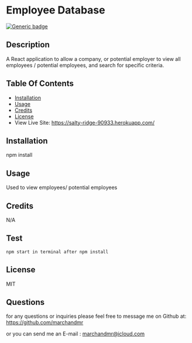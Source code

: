 # Employee Database 

  [![Generic badge](https://img.shields.io/badge/License-MIT-<COLOR>.svg)](https://shields.io/)

  ##  Description
  
  A React application to allow a company, or potential employer to view all employees / potential employees, and search for specific criteria.


  ## Table Of Contents

  * [Installation](#installation)
  * [Usage](#usage)
  * [Credits](#credits)
  * [License](#license)
  * View Live Site: https://salty-ridge-90933.herokuapp.com/
  ## Installation

  npm install

  ## Usage

  Used to view employees/ potential employees

  ## Credits

  N/A

  ## Test

    npm start in terminal after npm install

  ## License

  MIT

## Questions

  for any questions or inquiries  please feel free to message me on Github at: https://github.com/marchandmr

  or you can send me an E-mail :  marchandmr@icloud.com
